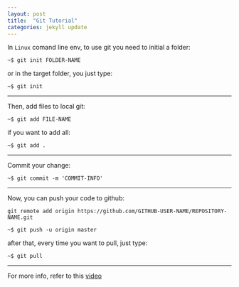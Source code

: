 ```yaml
---
layout: post
title:  "Git Tutorial"
categories: jekyll update
---
```

In `Linux` comand line env, to use git you need to initial a folder:

`~$ git init FOLDER-NAME`

or in the target folder, you just type:

`~$ git init`

---
Then, add files to local git:

`~$ git add FILE-NAME`

if you want to add all:

`~$ git add .`

---
Commit your change:

`~$ git commit -m 'COMMIT-INFO'`

---
Now, you can push your code to github:

`
git remote add origin https://github.com/GITHUB-USER-NAME/REPOSITORY-NAME.git
`

`~$ git push -u origin master`

after that, every time you want to pull, just type:

`~$ git pull`

---
For more info, refer to this [video](https://www.youtube.com/watch?v=SWYqp7iY_Tc)
